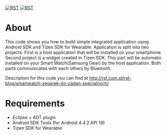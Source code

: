 
[![RST](http://rst-it.com/files/rstwithpassion.png)](http://rst-it.com) [![RST](http://rst-it.com/files/howwedoapps.png)](http://howwedoapps.com)

# About

This code shows you how to build simple integrated application using Android SDK and Tizen SDK for Wearable. Application is split into two projects. First is a host application that will be installed on your smartphone. Second project is a widget created in Tizen SDK. This part will be automatic installed on your Smart Watch(Samsung Gear) by the host application. Both parts communicates with each others by Bluetooth.

Description for this code you can find at 
<a href="http://rst.com.pl/rst-blog/smartwatch-zegarek-do-zadan-specjalnych/">http://rst.com.pl/rst-blog/smartwatch-zegarek-do-zadan-specjalnych/</a>

# Requirements

- Eclipse + ADT plugin
- Android SDK Tools (for Android 4.4.2 API 19)
- Tizen SDK for Wearable

